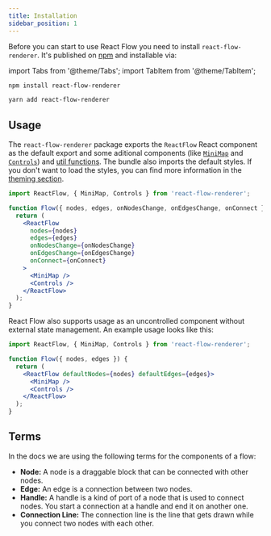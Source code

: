 ```yaml
---
title: Installation
sidebar_position: 1
---
```


Before you can start to use React Flow you need to install `react-flow-renderer`. It's published on [npm](https://www.npmjs.com/package/react-flow-renderer) and installable via:

import Tabs from '@theme/Tabs';
import TabItem from '@theme/TabItem';

<Tabs>
  <TabItem value="npm" label="npm" default>

```bash
npm install react-flow-renderer
```

  </TabItem>
  <TabItem value="yarn" label="Yarn">

```bash
yarn add react-flow-renderer
```

  </TabItem>
</Tabs>

## Usage

The `react-flow-renderer` package exports the `ReactFlow` React component as the default export and some aditional components (like [`MiniMap`](/docs/api/plugin-components/minimap) and [`Controls`](/docs/api/plugin-components/controls)) and [util functions](/docs/api/graph-util-functions). The bundle also imports the default styles. If you don't want to load the styles, you can find more information in the [theming section](/docs/guides/theming).

```jsx
import ReactFlow, { MiniMap, Controls } from 'react-flow-renderer';

function Flow({ nodes, edges, onNodesChange, onEdgesChange, onConnect }) {
  return (
    <ReactFlow
      nodes={nodes}
      edges={edges}
      onNodesChange={onNodesChange}
      onEdgesChange={onEdgesChange}
      onConnect={onConnect}
    >
      <MiniMap />
      <Controls />
    </ReactFlow>
  );
}
```

React Flow also supports usage as an uncontrolled component without external state management. An example usage looks like this:

```jsx
import ReactFlow, { MiniMap, Controls } from 'react-flow-renderer';

function Flow({ nodes, edges }) {
  return (
    <ReactFlow defaultNodes={nodes} defaultEdges={edges}>
      <MiniMap />
      <Controls />
    </ReactFlow>
  );
}
```

## Terms

In the docs we are using the following terms for the components of a flow:

- **Node:** A node is a draggable block that can be connected with other nodes.
- **Edge:** An edge is a connection between two nodes.
- **Handle:** A handle is a kind of port of a node that is used to connect nodes. You start a connection at a handle and end it on another one.
- **Connection Line:** The connection line is the line that gets drawn while you connect two nodes with each other.
